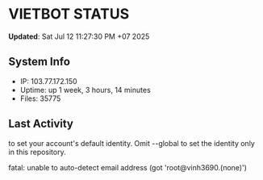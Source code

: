 # VIETBOT STATUS
**Updated**: Sat Jul 12 11:27:30 PM +07 2025

## System Info
- IP: 103.77.172.150
- Uptime: up 1 week, 3 hours, 14 minutes
- Files: 35775

## Last Activity

to set your account's default identity.
Omit --global to set the identity only in this repository.

fatal: unable to auto-detect email address (got 'root@vinh3690.(none)')
